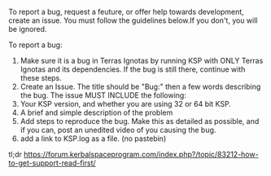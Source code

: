 To report a bug, request a feuture, or offer help towards development, create an issue. You must follow the guidelines below.If you don't, you will be ignored.

To report a bug: 
1. Make sure it is a bug in Terras Ignotas by running KSP with ONLY Terras Ignotas and its dependencies. If the bug is still there, continue with these steps.
2. Create an Issue. The title should be "Bug:" then a few words describing the bug. The issue MUST INCLUDE the following: 
3. Your KSP version, and whether you are using 32 or 64 bit KSP.
4. A brief and simple description of the problem
5. Add steps to reproduce the bug. Make this as detailed as possible, and if you can, post an unedited video of you causing the bug.
6. add a link to KSP.log as a file. (no pastebin)

tl;dr https://forum.kerbalspaceprogram.com/index.php?/topic/83212-how-to-get-support-read-first/
